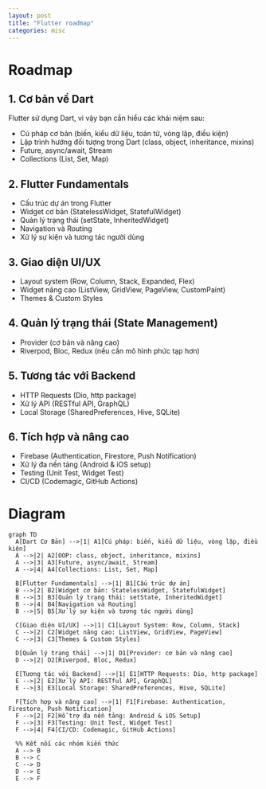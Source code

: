 ```yaml
---
layout: post
title: "Flutter roadmap"
categories: misc
---
```


# Roadmap

## 1. **Cơ bản về Dart**

Flutter sử dụng Dart, vì vậy bạn cần hiểu các khái niệm sau:

- Cú pháp cơ bản (biến, kiểu dữ liệu, toán tử, vòng lặp, điều kiện)
- Lập trình hướng đối tượng trong Dart (class, object, inheritance, mixins)
- Future, async/await, Stream
- Collections (List, Set, Map)

## 2. **Flutter Fundamentals**

- Cấu trúc dự án trong Flutter
- Widget cơ bản (StatelessWidget, StatefulWidget)
- Quản lý trạng thái (setState, InheritedWidget)
- Navigation và Routing
- Xử lý sự kiện và tương tác người dùng

## 3. **Giao diện UI/UX**

- Layout system (Row, Column, Stack, Expanded, Flex)
- Widget nâng cao (ListView, GridView, PageView, CustomPaint)
- Themes & Custom Styles

## 4. **Quản lý trạng thái (State Management)**

- Provider (cơ bản và nâng cao)
- Riverpod, Bloc, Redux (nếu cần mô hình phức tạp hơn)

## 5. **Tương tác với Backend**

- HTTP Requests (Dio, http package)
- Xử lý API (RESTful API, GraphQL)
- Local Storage (SharedPreferences, Hive, SQLite)

## 6. **Tích hợp và nâng cao**

- Firebase (Authentication, Firestore, Push Notification)
- Xử lý đa nền tảng (Android & iOS setup)
- Testing (Unit Test, Widget Test)
- CI/CD (Codemagic, GitHub Actions)

# Diagram

```mermaid
graph TD
  A[Dart Cơ Bản] -->|1| A1[Cú pháp: biến, kiểu dữ liệu, vòng lặp, điều kiện]
  A -->|2| A2[OOP: class, object, inheritance, mixins]
  A -->|3| A3[Future, async/await, Stream]
  A -->|4| A4[Collections: List, Set, Map]

  B[Flutter Fundamentals] -->|1| B1[Cấu trúc dự án]
  B -->|2| B2[Widget cơ bản: StatelessWidget, StatefulWidget]
  B -->|3| B3[Quản lý trạng thái: setState, InheritedWidget]
  B -->|4| B4[Navigation và Routing]
  B -->|5| B5[Xử lý sự kiện và tương tác người dùng]

  C[Giao diện UI/UX] -->|1| C1[Layout System: Row, Column, Stack]
  C -->|2| C2[Widget nâng cao: ListView, GridView, PageView]
  C -->|3| C3[Themes & Custom Styles]

  D[Quản lý trạng thái] -->|1| D1[Provider: cơ bản và nâng cao]
  D -->|2| D2[Riverpod, Bloc, Redux]

  E[Tương tác với Backend] -->|1| E1[HTTP Requests: Dio, http package]
  E -->|2| E2[Xử lý API: RESTful API, GraphQL]
  E -->|3| E3[Local Storage: SharedPreferences, Hive, SQLite]

  F[Tích hợp và nâng cao] -->|1| F1[Firebase: Authentication, Firestore, Push Notification]
  F -->|2| F2[Hỗ trợ đa nền tảng: Android & iOS Setup]
  F -->|3| F3[Testing: Unit Test, Widget Test]
  F -->|4| F4[CI/CD: Codemagic, GitHub Actions]

  %% Kết nối các nhóm kiến thức
  A --> B
  B --> C
  C --> D
  D --> E
  E --> F
```

